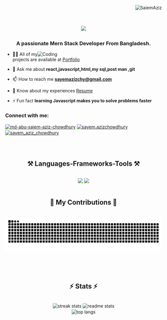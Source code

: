 <p align="right"> <img src="https://komarev.com/ghpvc/?username=SaiemAziz&label=Profile%20views&color=0e75b6&style=flat" alt="SaiemAziz" /> </p>



<h1 align="center">
    <img src="https://readme-typing-svg.herokuapp.com/?font=Righteous&size=35&center=true&vCenter=true&width=500&height=70&duration=4000&lines=Hi+There!+👋;+{}{}+++{}+{}+{}+{}+I'm+Md.+Abu+Saiem+Aziz+Chowdhury+{}+{}+{}+{}" />
</h1>
<h3 align="center">A passionate Mern Stack Developer From Bangladesh.</h3>
<img align="right" alt="Coding" width="400" src="https://user-images.githubusercontent.com/74038190/219925470-37670a3b-c3e2-4af7-b468-673c6dd99d16.png">


- 👨‍💻 All of my projects are available at <a href='https://portfolio-saiemaziz.vercel.app'>Portfolio</a>

- 💬 Ask me about **react,javascript,html,my sql,post man ,git**

- 📫 How to reach me **sayemazizchy@gmail.com**

- 📄 Know about my experiences <a href="https://drive.google.com/file/d/1gvhKt7IbZXZf9zsESlv662981JMeJ8VF/view">Resume</a>

- ⚡ Fun fact **learning Javascript makes you to solve problems faster**

<h3 align="left">Connect with me:</h3>
<p align="left">
<a href="https://linkedin.com/in/md-abu-saiem-aziz-chowdhury" target="blank"><img align="center" src="https://raw.githubusercontent.com/rahuldkjain/github-profile-readme-generator/master/src/images/icons/Social/linked-in-alt.svg" alt="md-abu-saiem-aziz-chowdhury" height="30" width="40" /></a>
<a href="https://fb.com/sayem.azizchowdhury" target="blank"><img align="center" src="https://raw.githubusercontent.com/rahuldkjain/github-profile-readme-generator/master/src/images/icons/Social/facebook.svg" alt="sayem.azizchowdhury" height="30" width="40" /></a>
<a href="https://instagram.com/sayem_aziz_chowdhury" target="blank"><img align="center" src="https://raw.githubusercontent.com/rahuldkjain/github-profile-readme-generator/master/src/images/icons/Social/instagram.svg" alt="sayem_aziz_chowdhury" height="30" width="40" /></a>
</p><br/><br/>
<h2 align="center">⚒️ Languages-Frameworks-Tools ⚒️</h2>
<br/>
<div align="center">
    <img src="https://skillicons.dev/icons?i=react,bootstrap,html,css,vscode,github,figma,tailwind,git,postman,mysql" />
    <img src="https://skillicons.dev/icons?i=nodejs,javascript,express,firebase,mongodb,nextjs,redux,java" /><br>
</div>

<br/>


<div align="center">
  <h2>🐍 My Contributions 🐍</h2>
  <br>
  <img alt="snake eating my contributions" src="https://raw.githubusercontent.com/SaiemAziz/SaiemAziz/output/github-contribution-grid-snake.svg" />
  
  <br/><br/><br/>
</div>
<h2 align="center">⚡ Stats ⚡</h2>
<br>
<div align=center>
  <img width=390 src="https://github-readme-streak-stats-salesp07.vercel.app/?user=SaiemAziz&count_private=true&theme=react&border_radius=10" alt="streak stats"/>
  <img width=390 src="https://github-readme-stats-salesp07.vercel.app/api?username=SaiemAziz&count_private=true&show_icons=true&theme=react&rank_icon=github&border_radius=10" alt="readme stats" />
  <br/>
  <img width=325 align="center" src="https://github-readme-stats-salesp07.vercel.app/api/top-langs/?username=SaiemAziz&hide=HTML&langs_count=8&layout=compact&theme=react&border_radius=10&size_weight=0.5&count_weight=0.5&exclude_repo=github-readme-stats" alt="top langs" />
</div>

<br/><br/>
